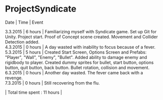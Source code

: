 # ProjectSyndicate

Date | Time | Event

3.3.2015 | 6 hours | Familiarizing myself with Syndicate game. Set up Git for Unity. Project start. Proof of Concept scene created. Movement and Collider Detection added.  
4.3.2015 | 0 hours | A day wasted with inability to focus because of a fever.  
5.3.2015 | 5 hours | Created Start Screen, Options Screen and Prefabs: "Player", "Wall", "Enemy", "Bullet". Added ability to damage enemy and rigidbody to player. Created dummy sprites for bullet, start button, options button, quit button, back button. Bullet rotation, collision and movement.  
6.3.2015 | 0 hours | Another day wasted. The fever came back with a revenge.  
7.3.2015 | 0 hours | Still recovering from the flu.

| Total time spent : 11 hours |
